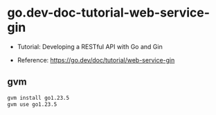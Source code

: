 # go.dev-doc-tutorial-web-service-gin

- Tutorial: Developing a RESTful API with Go and Gin

- Reference: https://go.dev/doc/tutorial/web-service-gin

## gvm

```sh
gvm install go1.23.5
gvm use go1.23.5
```
